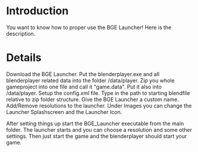 # Introduction #

You want to know how to proper use the BGE Launcher! Here is the description.


# Details #

Download the BGE Launcher. Put the blenderplayer.exe and all blenderplayer related data into the folder /data/player.
Zip you whole gameproject into one file and call it "game.data". Put it also into /data/player. Setup the config.xml file. Type in the path to starting blendfile relative to zip folder structure. Give the BGE Launcher a custom name. Add/Remove resolutions to the launcher.
Under Images you can change the Launcher Splashscreen and the Launcher Icon.

After setting things up start the BGE\_Launcher executable from the main folder. The launcher starts and you can choose a resolution and some other settings. Then just start the game and the blenderplayer should start your game.